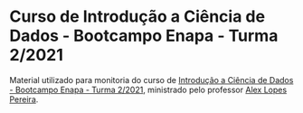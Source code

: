 # Curso de Introdução a Ciência de Dados - Bootcampo Enapa - Turma 2/2021

Material utilizado para monitoria do curso de [Introdução a Ciência de Dados - Bootcampo Enapa - Turma 2/2021](https://github.com/alexlopespereira/curso_ciencia_dados2021 "Repositório original"), ministrado pelo professor [Alex Lopes Pereira](https://github.com/alexlopespereira).
